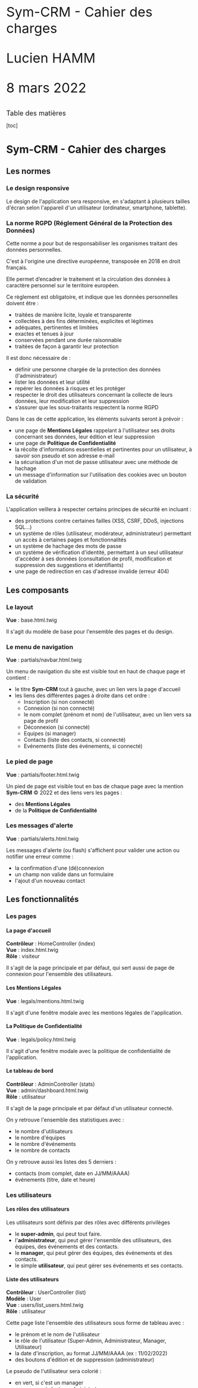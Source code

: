 <style>
.page-break {
    page-break-after: always;
    break-after: page;
}
.content-title {
    font-size: 18px;
}
.doc-main-page {
    font-size: 36px;
    margin-top: 45%;
}
</style>

<div class="doc-main-page">
    <p>Sym-CRM - Cahier des charges</p>
    <p>Lucien HAMM</p>
    <p>8 mars 2022</p>
</div>

<div class="page-break"></div>

<div class="content-title">Table des matières</div>

[toc]

<div class="page-break"></div>

# Sym-CRM - Cahier des charges
## Les normes

### Le design responsive

Le design de l'application sera responsive, en s'adaptant à plusieurs tailles d'écran selon l'appareil d'un utilisateur (ordinateur, smartphone, tablette).

### La norme RGPD (Réglement Général de la Protection des Données)

Cette norme a pour but de responsabiliser les organismes traitant des données personnelles.

C'est à l'origine une directive européenne, transposée en 2018 en droit français.

Elle permet d’encadrer le traitement et la circulation des données à caractère personnel sur le territoire européen.

Ce règlement est obligatoire, et indique que les données personnelles doivent être :
- traitées de manière licite, loyale et transparente
- collectées à des fins déterminées, explicites et légitimes
- adéquates, pertinentes et limitées
- exactes et tenues à jour
- conservées pendant une durée raisonnable
- traitées de façon à garantir leur protection

Il est donc nécessaire de :
- définir une personne chargée de la protection des données (l'administrateur)
- lister les données et leur utilité
- repérer les données à risques et les protéger
- respecter le droit des utilisateurs concernant la collecte de leurs données, leur modification et leur suppression
- s’assurer que les sous-traitants respectent la norme RGPD

Dans le cas de cette application, les éléments suivants seront à prévoir :
- une page de **Mentions Légales** rappelant à l'utilisateur ses droits concernant ses données, leur édition et leur suppression
- une page de **Politique de Confidentialité**
- la récolte d'informations essentielles et pertinentes pour un utilisateur, à savoir son pseudo et son adresse e-mail
- la sécurisation d'un mot de passe utilisateur avec une méthode de hachage
- un message d'information sur l'utilisation des cookies avec un bouton de validation

### La sécurité

L'application veillera à respecter certains principes de sécurité en incluant :
- des protections contre certaines failles (XSS, CSRF, DDoS, injections SQL...)
- un système de rôles (utilisateur, modérateur, administrateur) permettant un accès à certaines pages et fonctionnalités
- un système de hachage des mots de passe
- un système de vérification d'identité, permettant à un seul utilisateur d'accéder à ses données (consultation de profil, modification et suppression des suggestions et identifiants)
- une page de redirection en cas d'adresse invalide (erreur 404)
## Les composants

### Le layout

**Vue** : base.html.twig

Il s'agit du modèle de base pour l'ensemble des pages et du design.

### Le menu de navigation

**Vue** : partials/navbar.html.twig

Un menu de navigation du site est visible tout en haut de chaque page et contient :
- le titre **Sym-CRM** tout à gauche, avec un lien vers la page d'accueil
- les liens des différentes pages à droite dans cet ordre :
    - Inscription (si non connecté)
    - Connexion (si non connecté)
    - le nom complet (prénom et nom) de l'utilisateur, avec un lien vers sa page de profil
    - Déconnexion (si connecté)
    - Equipes (si manager)
    - Contacts (liste des contacts, si connecté)
    - Evénements (liste des événements, si connecté)

### Le pied de page

**Vue** : partials/footer.html.twig

Un pied de page est visible tout en bas de chaque page avec la mention **Sym-CRM** &copy; 2022 et des liens vers les pages :
- des **Mentions Légales**
- de la **Politique de Confidentialité**

### Les messages d'alerte

**Vue** : partials/alerts.html.twig

Les messages d'alerte (ou flash) s'affichent pour valider une action ou notifier une erreur comme :
- la confirmation d'une (dé)connexion
- un champ non valide dans un formulaire
- l'ajout d'un nouveau contact
## Les fonctionnalités

### Les pages

#### La page d'accueil

**Contrôleur** : HomeController (index)<br>
**Vue** : index.html.twig<br>
**Rôle** : visiteur

Il s'agit de la page principale et par défaut, qui sert aussi de page de connexion pour l'ensemble des utilisateurs.

#### Les Mentions Légales

**Vue** : legals/mentions.html.twig

Il s'agit d'une fenêtre modale avec les mentions légales de l'application.

#### La Politique de Confidentialité

**Vue** : legals/policy.html.twig

Il s'agit d'une fenêtre modale avec la politique de confidentialité de l'application.

#### Le tableau de bord

**Contrôleur** : AdminController (stats)<br>
**Vue** : admin/dashboard.html.twig<br>
**Rôle** : utilisateur

Il s'agit de la page principale et par défaut d'un utilisateur connecté.

On y retrouve l'ensemble des statistiques avec :
- le nombre d'utilisateurs
- le nombre d'équipes
- le nombre d'événements
- le nombre de contacts

On y retrouve aussi les listes des 5 derniers :
- contacts (nom complet, date en JJ/MM/AAAA)
- événements (titre, date et heure)
### Les utilisateurs

#### Les rôles des utilisateurs

Les utilisateurs sont définis par des rôles avec différents privilèges
- le **super-admin**, qui peut tout faire.
- l'**administrateur**, qui peut gérer l'ensemble des utilisateurs, des équipes, des événements et des contacts.
- le **manager**, qui peut gérer des équipes, des événements et des contacts.
- le simple **utilisateur**, qui peut gérer ses événements et ses contacts.

#### Liste des utilisateurs

**Contrôleur** : UserController (list)<br>
**Modèle** : User<br>
**Vue** : users/list_users.html.twig<br>
**Rôle** : utilisateur

Cette page liste l'ensemble des utilisateurs sous forme de tableau avec :
- le prénom et le nom de l'utilisateur
- le rôle de l'utilisateur (Super-Admin, Administrateur, Manager, Utilisateur)
- la date d'inscription, au format JJ/MM/AAAA (ex : 11/02/2022)
- des boutons d'édition et de suppression (administrateur)

Le pseudo de l'utilisateur sera colorié :
- en vert, si c'est un manager
- en orange, si c'est un administrateur
- en rouge, si c'est le super-admin

Un message s'affiche en cas d'absence d'utilisateur inscrit.

(+)

On peut choisir l'ordre d'affichage pour chaque colonne.

Les utilisateurs sont affichés par pages avec un nombre de 50 par défaut.

On peut choisir d'afficher 10, 20, 50, 100 ou 200 utilisateurs par page.

On peut filtrer l'ensemble des utilisateurs avec une barre de recherche.

#### Inscription d'un utilisateur

**Contrôleur** : UsersController (register)<br>
**Modèle** : User<br>
**Vue** : users/register.html.twig<br>
**Rôle** : utilisateur

Un utilisateur doit s'inscrire s'il souhaite accéder aux fonctionnalités du CRM.

Il devra indiquer :
- son prénom (requis, alphabétique, de 2 à 32 caractères)
- son nom (requis, alphabétique, de 2 à 32 caractères)
- son adresse e-mail (requis, unique, e-mail valide, 100 caractères max)
- son mot de passe (requis, 8 à 32 caractères alphanumériques, avec au moins une minuscule, une majuscule et un chiffre)
- sa confirmation du mot de passe

Des messages d'erreur s'afficheront en-dessous de chaque champ mal renseigné.

(+)

La validation du formulaire se fait en temps réel avec des messages indiquant les règles de validation de chaque champ.

Un mot de passe peut comporter des caractères spéciaux ($, @, !, ?).

Le formulaire de connexion s'affiche dans une fenêtre modale.

#### Connexion d'un utilisateur

**Contrôleur** : UsersController (login)<br>
**Modèle** : User<br>
**Vue** : users/login.html.twig<br>
**Rôle** : visiteur

Un utilisateur est invité à se connecter avec son e-mail et son mot de passe.

(+) Le formulaire de connexion se trouve dans une fenêtre modale.

#### Déconnexion d'un utilisateur

**Contrôleur** : UsersController (logout)<br>
**Modèle** : User<br>
**Redirection** : / (home)<br>
**Rôle** : utilisateur

Un utilisateur peut se déconnecter en cliquant sur le lien **Déconnexion** du menu de navigation.

Il est ensuite redirigé vers la page d'accueil avec un message de confirmation.

#### Profil d'un utilisateur

**Contrôleur** : UsersController (profile)<br>
**Modèle** : User<br>
**Vue** : users/profile.html.twig<br>
**Rôle** : utilisateur

Un utilisateur a accès à sa page de profil en cliquant sur son prénom et nom dans la barre de navigation principale.

Il peut modifier ses informations (prénom, nom, e-mail, téléphone) et sa photo de profil.

L'e-mail doit rester unique.

L'utilisateur peut aussi changer son mot de passe en indiquant :
- son ancien mot de passe
- son nouveau mot de passe
- la confirmation de son nouveau mot de passe

(+) La validation du formulaire se fait en temps réel.

#### Edition d'un utilisateur

**Contrôleur** : UsersController (edit)<br>
**Modèle** : User<br>
**Vue** : users/edit_user.html.twig<br>
**Rôle** : utilisateur

Un administrateur est redirigé vers un formulaire d'édition d'un utilisateur avec sa page de profil.

(+) Le formulaire d'édition est intégré dans une fenêtre modale.

#### Suppression d'un utilisateur

**Contrôleur** : UsersController (delete)<br>
**Modèle** : User<br>
**Vue** : users/delete_user.html.twig<br>
**Rôle** : utilisateur

Un administrateur est redirigé vers la page de suppression de l'utilisateur concerné.

La suppression d'un utilisateur entraîne également la suppression de l'ensemble de ses événements et contacts.

Ce même utilisateur sera supprimé de son équipe.

(+) Un administrateur déclenche une fenêtre modale (*) de confirmation de suppression de l'utilisateur concerné.

#### Mot de passe oublié

**Contrôleur** : UsersController (reset)<br>
**Modèle** : User<br>
**Vue** : users/reset.html.twig<br>
**Rôle** : visiteur

Un utilisateur peut demander un nouveau mot de passe si nécessaire en cliquant sur un lien **Mot de passe oublié**.

Il reçoit ensuite un e-mail avec son nouveau mot de passe.

#### Nouveau mot de passe

**Contrôleur** : UsersController (new_password)<br>
**Modèle** : User<br>
**Vue** : users/new_password.html.twig<br>
**Rôle** : visiteur

L'utilisateur est invité à cliquer sur le lien de confirmation de son e-mail indiquant son nouveau mot de passe.

Il est ensuite redirigé vers une page de confirmation de demande d'un nouveau mot de passe.

#### Envoyer une invitation

**Contrôleur** : UsersController (send)<br>
**Modèle** : User<br>
**Vue** : events/calendar.html.twig<br>
**Rôle** : visiteur

Un utilisateur envoie une invitation à un autre avec son adresse e-mail pour consulter son calendrier d'événements.

#### Accepter une invitation

**Contrôleur** : UsersController (accept)<br>
**Modèle** : User<br>
**Vue** : events/calendar.html.twig<br>
**Rôle** : visiteur

Un utilisateur reçoit une invitation d'un autre utilisateur par e-mail.

Il est libre de l'accepter ou de la refuser.

S'il l'accepte, il aura accès à son calendrier.

### (+) Envoyer un message

Un utilisateur peut contacter un autre avec son adresse e-mail et un formulaire de contact dédié.

#### (+) Exportation des utilisateurs

**Contrôleur** : UsersController (export)<br>
**Modèle** : User<br>
**Vue** : admin/export.html.twig<br>
**Rôle** : admin

Un administrateur peut exporter l'ensemble des utilisateurs au format CSV ou XLS.

#### (+) Importation des utilisateurs

**Contrôleur** : UsersController (import)<br>
**Modèle** : User<br>
**Vue** : admin/import.html.twig<br>
**Rôle** : admin

Un administrateur peut importer l'ensemble des utilisateurs au format CSV ou XLS.
### Les équipes

#### Liste des équipes

**Contrôleur** : TeamsController (index)<br>
**Modèle** : Team<br>
**Vue** : teams/list_teams.html.twig<br>
**Rôle** : manager

Un manager peut voir l'ensemble des équipes avec :
- le nom
- la description
- la couleur

#### Ajout d'une équipe

**Contrôleur** : TeamsController (add)<br>
**Modèle** : Team<br>
**Vue** : teams/add_team.html.twig<br>
**Rôle** : manager

Un manager peut ajouter une équipe avec une page dédiée.

(+) L'ajout se fait avec une fenêtre modale.

#### Edition d'une équipe

**Contrôleur** : TeamsController (edit)<br>
**Modèle** : Team<br>
**Vue** : teams/edit_team.html.twig<br>
**Rôle** : manager

Un manager peut éditer une équipe avec une page dédiée.

(+) L'édition se fait avec une fenêtre modale.

#### Suppression d'une équipe

**Contrôleur** : TeamsController (delete)<br>
**Modèle** : Team<br>
**Vue** : teams/delete_team.html.twig<br>
**Rôle** : manager

Un manager peut supprimer une équipe avec une page dédiée.

(+) La suppression se fait avec une fenêtre modale.

#### Ajout d'un utilisateur dans une équipe

**Contrôleur** : TeamsController (addMember)<br>
**Modèles** : Team, User<br>
**Vue** : teams/list_teams.html.twig<br>
**Rôle** : manager

Un manager peut ajouter un utilisateur dans une équipe.

Il doit sélectionner cet utilisateur à partir d'une liste de choix.

(+) La sélection se fait avec une barre de recherche.

#### Transfert d'une équipe

**Contrôleur** : TeamsController (move)<br>
**Modèles** : Team, User<br>
**Vue** : teams/list_teams.html.twig<br>
**Rôle** : manager

Un manager peut transférer un utilisateur d'une équipe dans une autre.

#### (+) Exportation des équipes

**Contrôleur** : TeamsController (export)<br>
**Modèle** : Team<br>
**Vue** : admin/export.html.twig<br>
**Rôle** : admin

Un administrateur peut exporter l'ensemble des équipes au format CSV ou XLS.

#### (+) Importation des équipes

**Contrôleur** : TeamsController (import)<br>
**Modèle** : Team<br>
**Vue** : admin/import.html.twig<br>
**Rôle** : admin

Un administrateur peut importer l'ensemble des équipes au format CSV ou XLS.
### Les événements

#### Liste des événements

**Contrôleur** : EventsController (index)<br>
**Modèle** : Event<br>
**Vue** : events/list_events.html.twig<br>
**Rôle** : utilisateur

Un utilisateur peut consulter l'ensemble de ses événements avec un calendrier.

#### Consultation d'un événement

**Contrôleur** : EventsController (show)<br>
**Modèle** : Event<br>
**Vue** : events/show_event.html.twig<br>
**Rôle** : utilisateur

Un utilisateur peut consulter un événement sur une page dédiée à partir du calendrier.

#### Ajout d'un événement

**Contrôleur** : EventsController (add)<br>
**Modèle** : Event<br>
**Vue** : events/add_event.html.twig<br>
**Rôle** : utilisateur

Un utilisateur peut ajouter un événement à partir du calendrier avec :
- le titre
- le type (réunion, tâche) : liste de choix
- la date (jour et heure)
- la description (champ texte)
- le niveau d'importance (couleur, optionnel)

(+) L'ajout se fait avec une fenêtre modale.

#### Edition d'un événement

**Contrôleur** : EventsController (edit)<br>
**Modèle** : Event<br>
**Vue** : events/edit_event.html.twig<br>
**Rôle** : utilisateur

Un utilisateur peut éditer un événement à partir du calendrier et sur une page dédiée.

(+) L'édition se fait avec une fenêtre modale.

#### Suppression d'un événement

**Contrôleur** : EventsController (delete)<br>
**Modèle** : Event<br>
**Vue** : events/delete_event.html.twig<br>
**Rôle** : utilisateur

Un utilisateur peut supprimer un événement à partir du calendrier et sur une page dédiée.

(+) La suppression se fait avec une fenêtre modale.

#### (+) Exportation des événements

**Contrôleur** : EventsController (export)<br>
**Modèle** : Event<br>
**Vue** : admin/export.html.twig<br>
**Rôle** : admin

Un administrateur peut exporter l'ensemble des événements au format CSV ou XLS.

#### (+) Importation des événements

**Contrôleur** : EventsController (import)<br>
**Modèle** : Event<br>
**Vue** : admin/import.html.twig<br>
**Rôle** : admin

Un administrateur peut importer l'ensemble des événements au format CSV ou XLS.
### Les contacts

#### Liste des contacts

**Contrôleur** : ContactsController (index)<br>
**Modèle** : Contact<br>
**Vue** : contacts/list_contacts.html.twig<br>
**Rôle** : utilisateur

Chaque utilisateur pourra voir une liste complète des contacts sous forme de tableau avec :
- le nom complet
- la fonction
- le nom de la société
- le poste occupé
- le numéro de TVA
- l'adresse
- le numéro de téléphone
- l'adresse e-mail
- le site web

(+)

L'utilisateur pourra à terme :
- changer l'ordre d'affichage des contacts par colonne
- afficher N contacts par page
- filtrer les contacts avec une barre de recherche

#### Ajout d'un contact

**Contrôleur** : ContactsController (add)<br>
**Modèle** : Contact<br>
**Vue** : contacts/add_contact.html.twig<br>
**Rôle** : utilisateur

Un utilisateur peut ajouter un contact sur une page dédiée avec un formulaire et les champs suivants :
- le nom complet (requis, entre 3 et 80 caractères alphanumériques, - inclus)
- le type (bouton radio, Particulier / Société)
- la fonction (bouton radio, Client / Fournisseur / Prestataire)
- le nom de la société (si particulier, optionnel, entre 3 et 80 caractères alphanumériques)
- le poste occupé (si particulier, optionnel, entre 3 et 50 lettres, - inclus)
- le numéro SIREN (si société, optionnel)
- le numéro TVA (si société, optionnel)
- l'adresse (optionnel) : rue ville code postal pays (en une ligne)
- le numéro de téléphone (optionnel, format téléphone)
- l'adresse e-mail (optionnel, format e-mail)
- le site web (optionnel, format URL)

#### Edition d'un contact

**Contrôleur** : ContactsController (edit)<br>
**Modèle** : Contact<br>
**Vue** : contacts/edit_contact.html.twig<br>
**Rôle** : utilisateur

Un utilisateur peut éditer un contact sur une page dédiée et le même formulaire qu'à l'ajout.

#### Suppression d'un contact

**Contrôleur** : ContactsController (delete)<br>
**Modèle** : Contact<br>
**Vue** : contacts/delete_contact.html.twig<br>
**Rôle** : utilisateur

Un utilisateur peut supprimer un contact sur une page dédiée.

(+) La suppression du contact se fait avec une fenêtre modale.

#### (+) Exportation des contacts

**Contrôleur** : ContactsController (export)<br>
**Modèle** : Contact<br>
**Vue** : admin/export.html.twig<br>
**Rôle** : admin

Un administrateur peut exporter l'ensemble des contacts au format CSV ou XLS.

#### (+) Importation des contacts

**Contrôleur** : ContactsController (import)<br>
**Modèle** : Contact<br>
**Vue** : admin/import.html.twig<br>
**Rôle** : admin

Un administrateur peut importer l'ensemble des contacts au format CSV ou XLS.
## La conception

La base de données de l'application est définie selon le modèle suivant :

![MCD](Database.svg)
